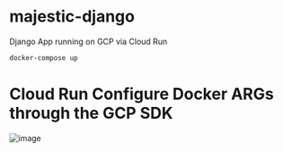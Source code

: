 # majestic-django
Django App running on GCP via Cloud Run

```bash
docker-compose up
```

# Cloud Run Configure Docker ARGs through the GCP SDK
![image](https://user-images.githubusercontent.com/33904170/195996168-69c949ec-a247-4e0d-9a0e-92fd6b507c0a.png)
